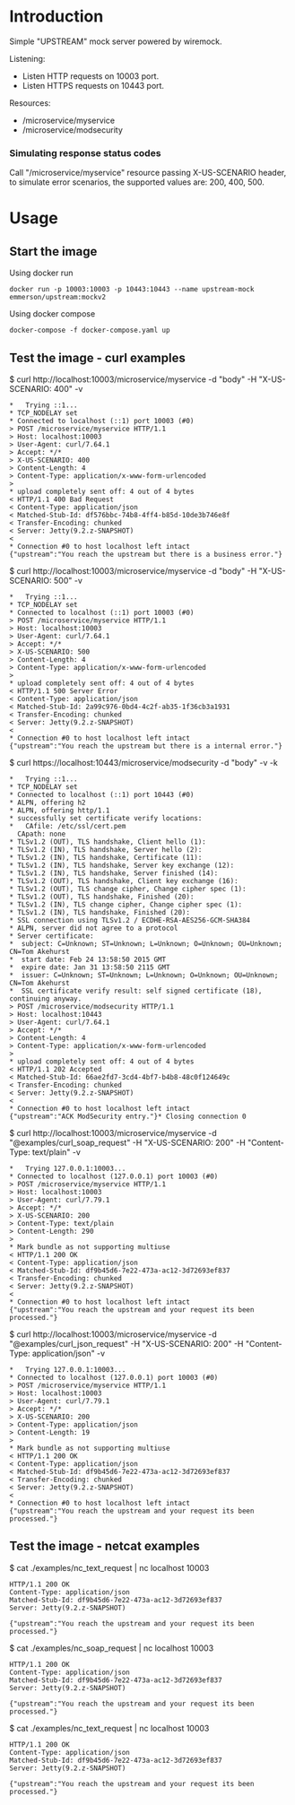 # Introduction
Simple "UPSTREAM" mock server powered by wiremock.

Listening:
- Listen HTTP requests on 10003 port.
- Listen HTTPS requests on 10443 port.

Resources:
- /microservice/myservice
- /microservice/modsecurity

### Simulating response status codes
Call "/microservice/myservice" resource passing X-US-SCENARIO header, to simulate error scenarios, the supported values are: 200, 400, 500. 

# Usage

## Start the image

Using docker run
```
docker run -p 10003:10003 -p 10443:10443 --name upstream-mock emmerson/upstream:mockv2
```

Using docker compose
```
docker-compose -f docker-compose.yaml up
```

## Test the image - curl examples

$ curl http://localhost:10003/microservice/myservice -d "body" -H "X-US-SCENARIO: 400" -v
```
*   Trying ::1...
* TCP_NODELAY set
* Connected to localhost (::1) port 10003 (#0)
> POST /microservice/myservice HTTP/1.1
> Host: localhost:10003
> User-Agent: curl/7.64.1
> Accept: */*
> X-US-SCENARIO: 400
> Content-Length: 4
> Content-Type: application/x-www-form-urlencoded
> 
* upload completely sent off: 4 out of 4 bytes
< HTTP/1.1 400 Bad Request
< Content-Type: application/json
< Matched-Stub-Id: df576bbc-74b8-4ff4-b85d-10de3b746e8f
< Transfer-Encoding: chunked
< Server: Jetty(9.2.z-SNAPSHOT)
< 
* Connection #0 to host localhost left intact
{"upstream":"You reach the upstream but there is a business error."}
```

$ curl http://localhost:10003/microservice/myservice -d "body" -H "X-US-SCENARIO: 500" -v
```
*   Trying ::1...
* TCP_NODELAY set
* Connected to localhost (::1) port 10003 (#0)
> POST /microservice/myservice HTTP/1.1
> Host: localhost:10003
> User-Agent: curl/7.64.1
> Accept: */*
> X-US-SCENARIO: 500
> Content-Length: 4
> Content-Type: application/x-www-form-urlencoded
> 
* upload completely sent off: 4 out of 4 bytes
< HTTP/1.1 500 Server Error
< Content-Type: application/json
< Matched-Stub-Id: 2a99c976-0bd4-4c2f-ab35-1f36cb3a1931
< Transfer-Encoding: chunked
< Server: Jetty(9.2.z-SNAPSHOT)
< 
* Connection #0 to host localhost left intact
{"upstream":"You reach the upstream but there is a internal error."}

```

$ curl https://localhost:10443/microservice/modsecurity -d "body"  -v -k
```
*   Trying ::1...
* TCP_NODELAY set
* Connected to localhost (::1) port 10443 (#0)
* ALPN, offering h2
* ALPN, offering http/1.1
* successfully set certificate verify locations:
*   CAfile: /etc/ssl/cert.pem
  CApath: none
* TLSv1.2 (OUT), TLS handshake, Client hello (1):
* TLSv1.2 (IN), TLS handshake, Server hello (2):
* TLSv1.2 (IN), TLS handshake, Certificate (11):
* TLSv1.2 (IN), TLS handshake, Server key exchange (12):
* TLSv1.2 (IN), TLS handshake, Server finished (14):
* TLSv1.2 (OUT), TLS handshake, Client key exchange (16):
* TLSv1.2 (OUT), TLS change cipher, Change cipher spec (1):
* TLSv1.2 (OUT), TLS handshake, Finished (20):
* TLSv1.2 (IN), TLS change cipher, Change cipher spec (1):
* TLSv1.2 (IN), TLS handshake, Finished (20):
* SSL connection using TLSv1.2 / ECDHE-RSA-AES256-GCM-SHA384
* ALPN, server did not agree to a protocol
* Server certificate:
*  subject: C=Unknown; ST=Unknown; L=Unknown; O=Unknown; OU=Unknown; CN=Tom Akehurst
*  start date: Feb 24 13:58:50 2015 GMT
*  expire date: Jan 31 13:58:50 2115 GMT
*  issuer: C=Unknown; ST=Unknown; L=Unknown; O=Unknown; OU=Unknown; CN=Tom Akehurst
*  SSL certificate verify result: self signed certificate (18), continuing anyway.
> POST /microservice/modsecurity HTTP/1.1
> Host: localhost:10443
> User-Agent: curl/7.64.1
> Accept: */*
> Content-Length: 4
> Content-Type: application/x-www-form-urlencoded
> 
* upload completely sent off: 4 out of 4 bytes
< HTTP/1.1 202 Accepted
< Matched-Stub-Id: 66ae2fd7-3cd4-4bf7-b4b8-48c0f124649c
< Transfer-Encoding: chunked
< Server: Jetty(9.2.z-SNAPSHOT)
< 
* Connection #0 to host localhost left intact
{"upstream":"ACK ModSecurity entry."}* Closing connection 0
```

$ curl http://localhost:10003/microservice/myservice -d "@examples/curl_soap_request" -H "X-US-SCENARIO: 200" -H "Content-Type: text/plain" -v
```
*   Trying 127.0.0.1:10003...
* Connected to localhost (127.0.0.1) port 10003 (#0)
> POST /microservice/myservice HTTP/1.1
> Host: localhost:10003
> User-Agent: curl/7.79.1
> Accept: */*
> X-US-SCENARIO: 200
> Content-Type: text/plain
> Content-Length: 290
> 
* Mark bundle as not supporting multiuse
< HTTP/1.1 200 OK
< Content-Type: application/json
< Matched-Stub-Id: df9b45d6-7e22-473a-ac12-3d72693ef837
< Transfer-Encoding: chunked
< Server: Jetty(9.2.z-SNAPSHOT)
< 
* Connection #0 to host localhost left intact
{"upstream":"You reach the upstream and your request its been processed."}
```

$ curl http://localhost:10003/microservice/myservice -d "@examples/curl_json_request" -H "X-US-SCENARIO: 200" -H "Content-Type: application/json" -v
```
*   Trying 127.0.0.1:10003...
* Connected to localhost (127.0.0.1) port 10003 (#0)
> POST /microservice/myservice HTTP/1.1
> Host: localhost:10003
> User-Agent: curl/7.79.1
> Accept: */*
> X-US-SCENARIO: 200
> Content-Type: application/json
> Content-Length: 19
> 
* Mark bundle as not supporting multiuse
< HTTP/1.1 200 OK
< Content-Type: application/json
< Matched-Stub-Id: df9b45d6-7e22-473a-ac12-3d72693ef837
< Transfer-Encoding: chunked
< Server: Jetty(9.2.z-SNAPSHOT)
< 
* Connection #0 to host localhost left intact
{"upstream":"You reach the upstream and your request its been processed."}
```

## Test the image - netcat examples

$ cat ./examples/nc_text_request | nc localhost 10003
```
HTTP/1.1 200 OK
Content-Type: application/json
Matched-Stub-Id: df9b45d6-7e22-473a-ac12-3d72693ef837
Server: Jetty(9.2.z-SNAPSHOT)

{"upstream":"You reach the upstream and your request its been processed."}
```

$ cat ./examples/nc_soap_request | nc localhost 10003
```
HTTP/1.1 200 OK
Content-Type: application/json
Matched-Stub-Id: df9b45d6-7e22-473a-ac12-3d72693ef837
Server: Jetty(9.2.z-SNAPSHOT)

{"upstream":"You reach the upstream and your request its been processed."}
```

$ cat ./examples/nc_text_request | nc localhost 10003
```
HTTP/1.1 200 OK
Content-Type: application/json
Matched-Stub-Id: df9b45d6-7e22-473a-ac12-3d72693ef837
Server: Jetty(9.2.z-SNAPSHOT)

{"upstream":"You reach the upstream and your request its been processed."}
```
